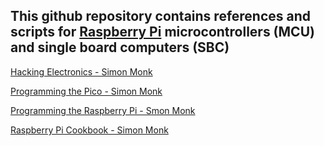 ## This github repository contains references and scripts for [Raspberry Pi](https://www.raspberrypi.org) microcontrollers (MCU) and single board computers (SBC)

[Hacking Electronics - Simon Monk](http://simonmonk.org/hacking-electronics2/)

[Programming the Pico - Simon Monk](http://simonmonk.org/prog_pico/)

[Programming the Raspberry Pi - Smon Monk](http://simonmonk.org/programming-raspberry-pi-ed2/)

[Raspberry Pi Cookbook - Simon Monk](http://simonmonk.org/raspberry-pi-cookbook-ed2/)
